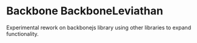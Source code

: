 # Backbone BackboneLeviathan

Experimental rework on backbonejs library using other libraries to expand functionality.
